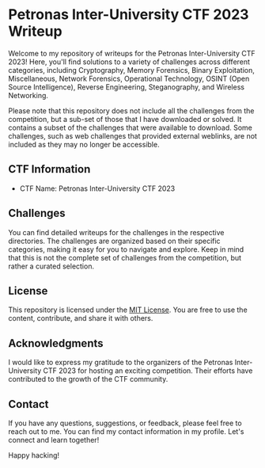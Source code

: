 # Petronas Inter-University CTF 2023 Writeup

Welcome to my repository of writeups for the Petronas Inter-University CTF 2023! Here, you'll find solutions to a variety of challenges across different categories, including Cryptography, Memory Forensics, Binary Exploitation, Miscellaneous, Network Forensics, Operational Technology, OSINT (Open Source Intelligence), Reverse Engineering, Steganography, and Wireless Networking.

Please note that this repository does not include all the challenges from the competition, but a sub-set of those that I have downloaded or solved. It contains a subset of the challenges that were available to download. Some challenges, such as web challenges that provided external weblinks, are not included as they may no longer be accessible.

## CTF Information

- CTF Name: Petronas Inter-University CTF 2023

## Challenges

You can find detailed writeups for the challenges in the respective directories. The challenges are organized based on their specific categories, making it easy for you to navigate and explore. Keep in mind that this is not the complete set of challenges from the competition, but rather a curated selection.

## License

This repository is licensed under the [MIT License](LICENSE). You are free to use the content, contribute, and share it with others.

## Acknowledgments

I would like to express my gratitude to the organizers of the Petronas Inter-University CTF 2023 for hosting an exciting competition. Their efforts have contributed to the growth of the CTF community.

## Contact

If you have any questions, suggestions, or feedback, please feel free to reach out to me. You can find my contact information in my profile. Let's connect and learn together!

Happy hacking!
